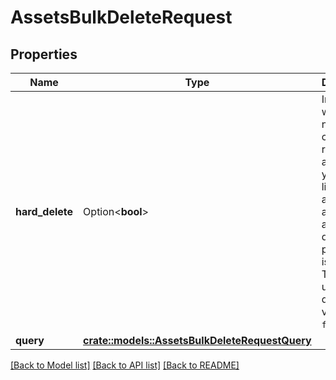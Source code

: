 # AssetsBulkDeleteRequest

## Properties

Name | Type | Description | Notes
------------ | ------------- | ------------- | -------------
**hard_delete** | Option<**bool**> | Indicates whether or not to completely remove the asset from your licensed asset count along with all related data. If this parameter is omitted, Tenable.io uses the default value of `false`. | [optional]
**query** | [**crate::models::AssetsBulkDeleteRequestQuery**](assets_bulk_delete_request_query.md) |  | 

[[Back to Model list]](../README.md#documentation-for-models) [[Back to API list]](../README.md#documentation-for-api-endpoints) [[Back to README]](../README.md)


